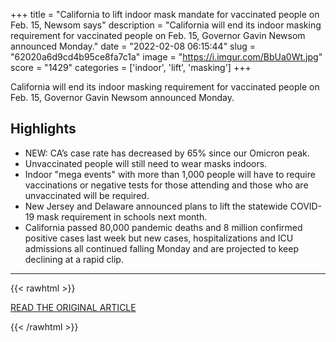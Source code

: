 +++
title = "California to lift indoor mask mandate for vaccinated people on Feb. 15, Newsom says"
description = "California will end its indoor masking requirement for vaccinated people on Feb. 15, Governor Gavin Newsom announced Monday."
date = "2022-02-08 06:15:44"
slug = "62020a6d9cd4b95ce8fa7c1a"
image = "https://i.imgur.com/BbUa0Wt.jpg"
score = "1429"
categories = ['indoor', 'lift', 'masking']
+++

California will end its indoor masking requirement for vaccinated people on Feb. 15, Governor Gavin Newsom announced Monday.

## Highlights

- NEW: CA’s case rate has decreased by 65% since our Omicron peak.
- Unvaccinated people will still need to wear masks indoors.
- Indoor "mega events" with more than 1,000 people will have to require vaccinations or negative tests for those attending and those who are unvaccinated will be required.
- New Jersey and Delaware announced plans to lift the statewide COVID-19 mask requirement in schools next month.
- California passed 80,000 pandemic deaths and 8 million confirmed positive cases last week but new cases, hospitalizations and ICU admissions all continued falling Monday and are projected to keep declining at a rapid clip.

---

{{< rawhtml >}}
  <p class="article-category">
    <a target="_blank" href="https://abc7.com/ca-mask-mandate-california-gavin-newsom-indoor/11544606/">READ THE ORIGINAL ARTICLE</a>
  </p>
{{< /rawhtml >}}
